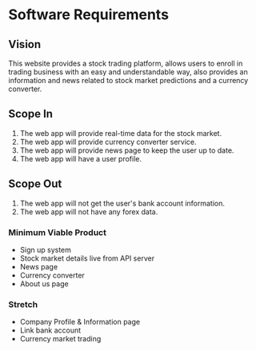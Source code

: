 # Software Requirements
## Vision
This website provides a stock trading platform, allows users to enroll in trading business with an easy and understandable way, also provides an information and news related to stock market predictions and a currency converter.

## Scope In
1. The web app will provide real-time data for the stock market.
2. The web app will provide currency converter service.
3. The web app will provide news page to keep the user up to date.
4. The web app will have a user profile.

## Scope Out
1. The web app will not get the user's bank account information.
2. The web app will not have any forex data.

### Minimum Viable Product
- Sign up system
- Stock market details live from API server
- News page
- Currency converter
- About us page

### Stretch
- Company Profile & Information page
- Link bank account
- Currency market trading
